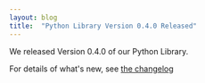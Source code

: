 ```yaml
---
layout: blog
title:  "Python Library Version 0.4.0 Released"
---
```


We released Version 0.4.0 of our Python Library.

For details of what's new, see [the changelog](https://github.com/DataTig/DataTig/blob/main/CHANGELOG.md#040---2022-05-05)
